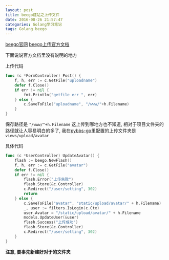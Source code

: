 ```yaml
---
layout: post
title: beego建站之上传文件
date: 2016-08-26 21:57:47
categories: Golang学习笔记
tags: Golang beego
---
```


[beego官网](http://beego.me)
[beego上传官方文档](http://beego.me/docs/mvc/controller/params.md)

下面说说官方文档里没有说明的地方

上传代码

```go
func (c *FormController) Post() {
    f, h, err := c.GetFile("uploadname")
    defer f.Close()
    if err != nil {
        fmt.Println("getfile err ", err)
    } else {
        c.SaveToFile("uploadname", "/www/"+h.Filename)
    }
}
```




保存路径是 `"/www/"+h.Filename` 这上传到哪地方也不知道, 相对于项目文件夹的路径就让人容易明白的多了, 
我在[pybbs-go](https://github.com/tomoya92/pybbs-go/)里配置的上传文件夹是 `views/upload/avatar` 

具体代码

```go
func (c *UserController) UpdateAvatar() {
	flash := beego.NewFlash()
	f, h, err := c.GetFile("avatar")
	defer f.Close()
	if err != nil {
		flash.Error("上传失败")
		flash.Store(&c.Controller)
		c.Redirect("/user/setting", 302)
		return
	} else {
		c.SaveToFile("avatar", "static/upload/avatar/" + h.Filename)
		_, user := filters.IsLogin(c.Ctx)
		user.Avatar = "/static/upload/avatar/" + h.Filename
		models.UpdateUser(&user)
		flash.Success("上传成功")
		flash.Store(&c.Controller)
		c.Redirect("/user/setting", 302)
	}
}
```

**注意, 要事先新建好对于的文件夹**

